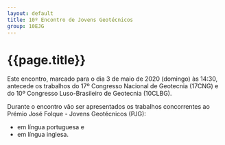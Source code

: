 ```yaml
---
layout: default
title: 10º Encontro de Jovens Geotécnicos 
group: 10EJG
---
```


# {{page.title}}

Este encontro, marcado para o dia 3 de maio de 2020 (domingo) às 14:30, antecede os trabalhos do 17º Congresso Nacional de Geotecnia (17CNG) e do 10º Congresso Luso-Brasileiro de Geotecnia (10CLBG).

Durante o encontro vão ser apresentados os trabalhos concorrentes ao Prémio José Folque - Jovens Geotécnicos (PJG):
 - em língua portuguesa e 
 - em língua inglesa. 

<!--- A participação neste evento não tem custo de inscrição. -->

